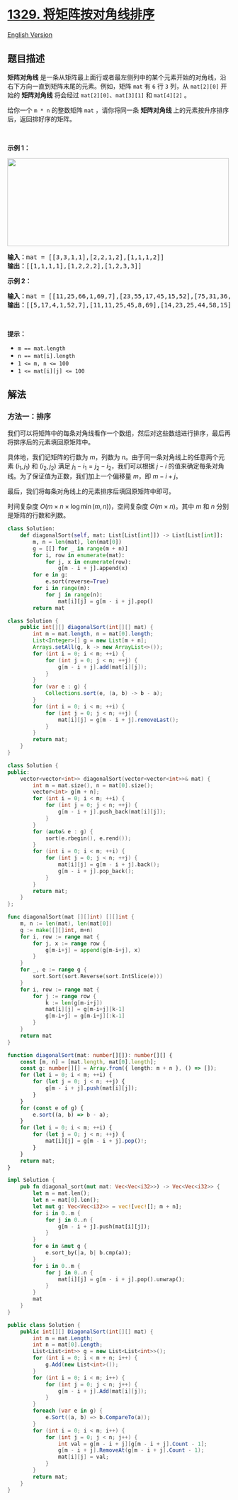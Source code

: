 # [1329. 将矩阵按对角线排序](https://leetcode.cn/problems/sort-the-matrix-diagonally)

[English Version](/solution/1300-1399/1329.Sort%20the%20Matrix%20Diagonally/README_EN.md)

<!-- tags:数组,矩阵,排序 -->

## 题目描述

<!-- 这里写题目描述 -->

<p><strong>矩阵对角线</strong> 是一条从矩阵最上面行或者最左侧列中的某个元素开始的对角线，沿右下方向一直到矩阵末尾的元素。例如，矩阵 <code>mat</code> 有 <code>6</code> 行 <code>3</code> 列，从 <code>mat[2][0]</code> 开始的 <strong>矩阵对角线</strong> 将会经过 <code>mat[2][0]</code>、<code>mat[3][1]</code> 和 <code>mat[4][2]</code> 。</p>

<p>给你一个 <code>m * n</code> 的整数矩阵 <code>mat</code> ，请你将同一条 <strong>矩阵对角线 </strong>上的元素按升序排序后，返回排好序的矩阵。</p>

<p> </p>

<p><strong>示例 1：</strong></p>

<p><img alt="" src="https://fastly.jsdelivr.net/gh/doocs/leetcode@main/solution/1300-1399/1329.Sort%20the%20Matrix%20Diagonally/images/1482_example_1_2.png" style="height: 198px; width: 500px;" /></p>

<pre>
<strong>输入：</strong>mat = [[3,3,1,1],[2,2,1,2],[1,1,1,2]]
<strong>输出：</strong>[[1,1,1,1],[1,2,2,2],[1,2,3,3]]
</pre>

<p><strong>示例 2：</strong></p>

<pre>
<strong>输入：</strong>mat = [[11,25,66,1,69,7],[23,55,17,45,15,52],[75,31,36,44,58,8],[22,27,33,25,68,4],[84,28,14,11,5,50]]
<strong>输出：</strong>[[5,17,4,1,52,7],[11,11,25,45,8,69],[14,23,25,44,58,15],[22,27,31,36,50,66],[84,28,75,33,55,68]]
</pre>

<p> </p>

<p><strong>提示：</strong></p>

<ul>
	<li><code>m == mat.length</code></li>
	<li><code>n == mat[i].length</code></li>
	<li><code>1 <= m, n <= 100</code></li>
	<li><code>1 <= mat[i][j] <= 100</code></li>
</ul>

## 解法

### 方法一：排序

我们可以将矩阵中的每条对角线看作一个数组，然后对这些数组进行排序，最后再将排序后的元素填回原矩阵中。

具体地，我们记矩阵的行数为 $m$，列数为 $n$。由于同一条对角线上的任意两个元素 $(i_1, j_1)$ 和 $(i_2, j_2)$ 满足 $j_1 - i_1 = j_2 - i_2$，我们可以根据 $j - i$ 的值来确定每条对角线。为了保证值为正数，我们加上一个偏移量 $m$，即 $m - i + j$。

最后，我们将每条对角线上的元素排序后填回原矩阵中即可。

时间复杂度 $O(m \times n \times \log \min(m, n))$，空间复杂度 $O(m \times n)$。其中 $m$ 和 $n$ 分别是矩阵的行数和列数。

<!-- tabs:start -->

```python
class Solution:
    def diagonalSort(self, mat: List[List[int]]) -> List[List[int]]:
        m, n = len(mat), len(mat[0])
        g = [[] for _ in range(m + n)]
        for i, row in enumerate(mat):
            for j, x in enumerate(row):
                g[m - i + j].append(x)
        for e in g:
            e.sort(reverse=True)
        for i in range(m):
            for j in range(n):
                mat[i][j] = g[m - i + j].pop()
        return mat
```

```java
class Solution {
    public int[][] diagonalSort(int[][] mat) {
        int m = mat.length, n = mat[0].length;
        List<Integer>[] g = new List[m + n];
        Arrays.setAll(g, k -> new ArrayList<>());
        for (int i = 0; i < m; ++i) {
            for (int j = 0; j < n; ++j) {
                g[m - i + j].add(mat[i][j]);
            }
        }
        for (var e : g) {
            Collections.sort(e, (a, b) -> b - a);
        }
        for (int i = 0; i < m; ++i) {
            for (int j = 0; j < n; ++j) {
                mat[i][j] = g[m - i + j].removeLast();
            }
        }
        return mat;
    }
}
```

```cpp
class Solution {
public:
    vector<vector<int>> diagonalSort(vector<vector<int>>& mat) {
        int m = mat.size(), n = mat[0].size();
        vector<int> g[m + n];
        for (int i = 0; i < m; ++i) {
            for (int j = 0; j < n; ++j) {
                g[m - i + j].push_back(mat[i][j]);
            }
        }
        for (auto& e : g) {
            sort(e.rbegin(), e.rend());
        }
        for (int i = 0; i < m; ++i) {
            for (int j = 0; j < n; ++j) {
                mat[i][j] = g[m - i + j].back();
                g[m - i + j].pop_back();
            }
        }
        return mat;
    }
};
```

```go
func diagonalSort(mat [][]int) [][]int {
	m, n := len(mat), len(mat[0])
	g := make([][]int, m+n)
	for i, row := range mat {
		for j, x := range row {
			g[m-i+j] = append(g[m-i+j], x)
		}
	}
	for _, e := range g {
		sort.Sort(sort.Reverse(sort.IntSlice(e)))
	}
	for i, row := range mat {
		for j := range row {
			k := len(g[m-i+j])
			mat[i][j] = g[m-i+j][k-1]
			g[m-i+j] = g[m-i+j][:k-1]
		}
	}
	return mat
}
```

```ts
function diagonalSort(mat: number[][]): number[][] {
    const [m, n] = [mat.length, mat[0].length];
    const g: number[][] = Array.from({ length: m + n }, () => []);
    for (let i = 0; i < m; ++i) {
        for (let j = 0; j < n; ++j) {
            g[m - i + j].push(mat[i][j]);
        }
    }
    for (const e of g) {
        e.sort((a, b) => b - a);
    }
    for (let i = 0; i < m; ++i) {
        for (let j = 0; j < n; ++j) {
            mat[i][j] = g[m - i + j].pop()!;
        }
    }
    return mat;
}
```

```rust
impl Solution {
    pub fn diagonal_sort(mut mat: Vec<Vec<i32>>) -> Vec<Vec<i32>> {
        let m = mat.len();
        let n = mat[0].len();
        let mut g: Vec<Vec<i32>> = vec![vec![]; m + n];
        for i in 0..m {
            for j in 0..n {
                g[m - i + j].push(mat[i][j]);
            }
        }
        for e in &mut g {
            e.sort_by(|a, b| b.cmp(a));
        }
        for i in 0..m {
            for j in 0..n {
                mat[i][j] = g[m - i + j].pop().unwrap();
            }
        }
        mat
    }
}
```

```cs
public class Solution {
    public int[][] DiagonalSort(int[][] mat) {
        int m = mat.Length;
        int n = mat[0].Length;
        List<List<int>> g = new List<List<int>>();
        for (int i = 0; i < m + n; i++) {
            g.Add(new List<int>());
        }
        for (int i = 0; i < m; i++) {
            for (int j = 0; j < n; j++) {
                g[m - i + j].Add(mat[i][j]);
            }
        }
        foreach (var e in g) {
            e.Sort((a, b) => b.CompareTo(a));
        }
        for (int i = 0; i < m; i++) {
            for (int j = 0; j < n; j++) {
                int val = g[m - i + j][g[m - i + j].Count - 1];
                g[m - i + j].RemoveAt(g[m - i + j].Count - 1);
                mat[i][j] = val;
            }
        }
        return mat;
    }
}
```

<!-- tabs:end -->

<!-- end -->

